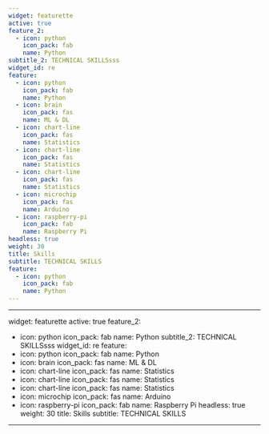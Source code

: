```yaml
---
widget: featurette
active: true
feature_2:
  - icon: python
    icon_pack: fab
    name: Python
subtitle_2: TECHNICAL SKILLSsss
widget_id: re
feature:
  - icon: python
    icon_pack: fab
    name: Python
  - icon: brain
    icon_pack: fas
    name: ML & DL
  - icon: chart-line
    icon_pack: fas
    name: Statistics
  - icon: chart-line
    icon_pack: fas
    name: Statistics
  - icon: chart-line
    icon_pack: fas
    name: Statistics
  - icon: microchip
    icon_pack: fas
    name: Arduino
  - icon: raspberry-pi
    icon_pack: fab
    name: Raspberry Pi
headless: true
weight: 30
title: Skills
subtitle: TECHNICAL SKILLS
feature:
  - icon: python
    icon_pack: fab
    name: Python
---
```

- - -

widget: featurette
active: true
feature_2:

* icon: python
      icon_pack: fab
      name: Python
  subtitle_2: TECHNICAL SKILLSsss
  widget_id: re
  feature:
* icon: python
  icon_pack: fab
  name: Python
* icon: brain
  icon_pack: fas
  name: ML & DL
* icon: chart-line
  icon_pack: fas
  name: Statistics
* icon: chart-line
  icon_pack: fas
  name: Statistics
* icon: chart-line
  icon_pack: fas
  name: Statistics
* icon: microchip
  icon_pack: fas
  name: Arduino
* icon: raspberry-pi
      icon_pack: fab
      name: Raspberry Pi
  headless: true
  weight: 30
  title: Skills
  subtitle: TECHNICAL SKILLS

- - -
